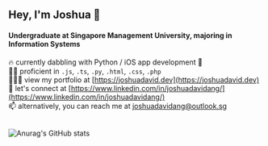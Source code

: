 ## Hey, I'm Joshua 👋

#### Undergraduate at Singapore Management University, majoring in Information Systems

🔥 currently dabbling with Python / iOS app development  <br>
✍🏻 proficient in `.js`, `.ts`, `.py`, `.html`, `.css`, `.php` <br>
👨🏻‍💻 view my portfolio at [https://joshuadavid.dev](https://joshuadavid.dev) <br>
💬 let's connect at [https://www.linkedin.com/in/joshuadavidang/](https://www.linkedin.com/in/joshuadavidang/) <br>
📫 alternatively, you can reach me at joshuadavidang@outlook.sg
<br>
<br>

![Anurag's GitHub stats](https://github-readme-stats.vercel.app/api?username=joshuadavidang&rank_icon=github&show_icons=true)

